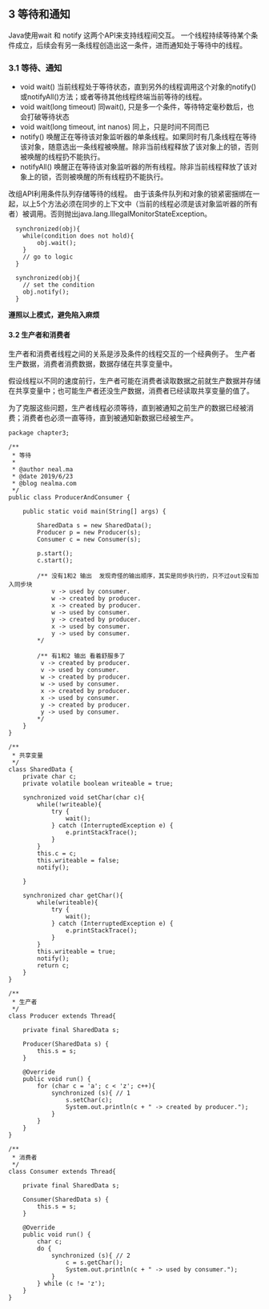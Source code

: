 ## 3 等待和通知

Java使用wait 和 notify 这两个API来支持线程间交互。
一个线程持续等待某个条件成立，后续会有另一条线程创造出这一条件，进而通知处于等待中的线程。

### 3.1 等待、通知
  * void wait() 当前线程处于等待状态，直到另外的线程调用这个对象的notify()或notifyAll()方法；或者等待其他线程终端当前等待的线程。
  * void wait(long timeout) 同wait(), 只是多一个条件，等待特定毫秒数后，也会打破等待状态
  * void wait(long timeout, int nanos) 同上，只是时间不同而已
  * notify() 唤醒正在等待该对象监听器的单条线程。如果同时有几条线程在等待该对象，随意选出一条线程被唤醒。除非当前线程释放了该对象上的锁，否则被唤醒的线程扔不能执行。
  * notifyAll() 唤醒正在等待该对象监听器的所有线程。除非当前线程释放了该对象上的锁，否则被唤醒的所有线程扔不能执行。
  
  改组API利用条件队列存储等待的线程。
  由于该条件队列和对象的锁紧密捆绑在一起，以上5个方法必须在同步的上下文中（当前的线程必须是该对象监听器的所有者）被调用。否则抛出java.lang.IllegalMonitorStateException。

```wait()
  synchronized(obj){
    while(condition does not hold){
        obj.wait();
    }
    // go to logic
  }
```
```notify()
  synchronized(obj){
    // set the condition
    obj.notify();
  }
```
**遵照以上模式，避免陷入麻烦**

#### 3.2 生产者和消费者
  
  生产者和消费者线程之间的关系是涉及条件的线程交互的一个经典例子。
  生产者生产数据，消费者消费数据，数据存储在共享变量中。
  
  假设线程以不同的速度前行，生产者可能在消费者读取数据之前就生产数据并存储在共享变量中；也可能生产者还没生产数据，消费者已经读取共享变量的值了。
  
  为了克服这些问题，生产者线程必须等待，直到被通知之前生产的数据已经被消费；消费者也必须一直等待，直到被通知新数据已经被生产。
  
```
package chapter3;

/**
 * 等待
 *
 * @author neal.ma
 * @date 2019/6/23
 * @blog nealma.com
 */
public class ProducerAndConsumer {

    public static void main(String[] args) {

        SharedData s = new SharedData();
        Producer p = new Producer(s);
        Consumer c = new Consumer(s);

        p.start();
        c.start();

        /** 没有1和2 输出  发现奇怪的输出顺序，其实是同步执行的，只不过out没有加入同步块
            v -> used by consumer.
            w -> created by producer.
            x -> created by producer.
            w -> used by consumer.
            y -> created by producer.
            x -> used by consumer.
            y -> used by consumer.
        */

        /** 有1和2 输出 看着舒服多了
         v -> created by producer.
         v -> used by consumer.
         w -> created by producer.
         w -> used by consumer.
         x -> created by producer.
         x -> used by consumer.
         y -> created by producer.
         y -> used by consumer.
        */
    }
}

/**
 * 共享变量
 */
class SharedData {
    private char c;
    private volatile boolean writeable = true;

    synchronized void setChar(char c){
        while(!writeable){
            try {
                wait();
            } catch (InterruptedException e) {
                e.printStackTrace();
            }
        }
        this.c = c;
        this.writeable = false;
        notify();

    }

    synchronized char getChar(){
        while(writeable){
            try {
                wait();
            } catch (InterruptedException e) {
                e.printStackTrace();
            }
        }
        this.writeable = true;
        notify();
        return c;
    }
}

/**
 * 生产者
 */
class Producer extends Thread{

    private final SharedData s;

    Producer(SharedData s) {
        this.s = s;
    }

    @Override
    public void run() {
        for (char c = 'a'; c < 'z'; c++){
            synchronized (s){ // 1
                s.setChar(c);
                System.out.println(c + " -> created by producer.");
            }
        }
    }
}

/**
 * 消费者
 */
class Consumer extends Thread{

    private final SharedData s;

    Consumer(SharedData s) {
        this.s = s;
    }

    @Override
    public void run() {
        char c;
        do {
            synchronized (s){ // 2
                c = s.getChar();
                System.out.println(c + " -> used by consumer.");
            }
        } while (c != 'z');
    }
}
```
